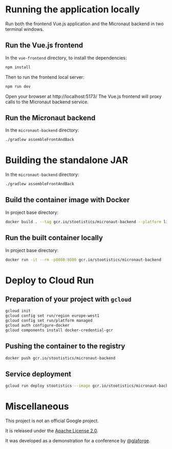 # Running the application locally

Run both the frontend Vue.js application and the Micronaut backend in two terminal windows.

## Run the Vue.js frontend

In the `vue-frontend` directory, to install the dependencies:

```bash
npm install
```

Then to run the frontend local server:

```bash
npm run dev
```

Open your browser at http://localhost:5173/
The Vue.js frontend will proxy calls to the Micronaut backend service.

## Run the Micronaut backend

In the `micronaut-backend` directory:

```bash
./gradlew assembleFrontAndBack
```

# Building the standalone JAR

In the `micronaut-backend` directory:

```bash
./gradlew assembleFrontAndBack
```

## Build the container image with Docker

In project base directory:

```bash
docker build . --tag gcr.io/stootistics/micronaut-backend --platform linux/amd64
```

## Run the built container locally

In project base directory:

```bash
docker run -it --rm -p8080:8080 gcr.io/stootistics/micronaut-backend
```

# Deploy to Cloud Run

## Preparation of your project with `gcloud`

```bash
gcloud init
gcloud config set run/region europe-west1
gcloud config set run/platform managed
gcloud auth configure-docker
gcloud components install docker-credential-gcr
```

## Pushing the container to the registry

```bash
docker push gcr.io/stootistics/micronaut-backend
```

## Service deployment

```bash
gcloud run deploy stootistics --image gcr.io/stootistics/micronaut-backend --allow-unauthenticated
```

# Miscellaneous

This project is not an official Google project.

It is released under the [Apache License 2.0](LICENSE).

It was developed as a demonstration for a conference by [@glaforge](https://github.com/glaforge).

